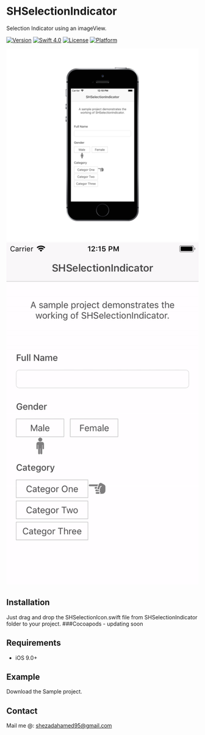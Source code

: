 # SHSelectionIndicator
Selection Indicator using an imageView.

[![Version](https://img.shields.io/cocoapods/v/SHSnackBarView.svg?style=flat)](https://cocoapods.org/pods/SHSelectionIndicator)
[![Swift 4.0](https://img.shields.io/badge/Swift-4-orange.svg?style=flat)](https://developer.apple.com/swift/)
[![License](https://img.shields.io/badge/license-MIT-blue.svg?style=flat)](LICENSE)
[![Platform](https://img.shields.io/badge/platform-ios-blue.svg?style=flat)](https://cocoapods.org/pods/SHSelectionIndicator)

<img src="/Screenshots/Sample1.png" /> <img src="/Screenshots/Sample1.gif" />

## Installation
Just drag and drop the SHSelectionIcon.swift file from SHSelectionIndicator folder to your project.
###Cocoapods - updating soon


## Requirements

* iOS 9.0+

## Example

Download the Sample project.

## Contact

Mail me @: shezadahamed95@gmail.com
